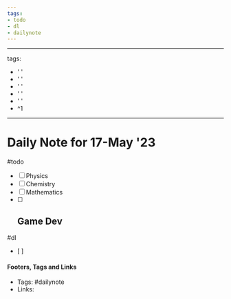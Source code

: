 ```yaml
---
tags:
- todo
- dl
- dailynote
---
```


---
tags:
- ' '
- ' '
- ' '
- ' '
- ' '
- ^1
---


# Daily Note for 17-May '23
#todo
- [ ] Physics
- [ ] Chemistry
- [ ] Mathematics
- [ ] Game Dev
	- 
#dl 
- [ ] 

#### Footers, Tags and Links
- Tags: #dailynote 
- Links: 

[^1]: